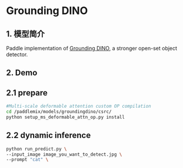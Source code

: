 # Grounding DINO

## 1. 模型简介

Paddle implementation of [Grounding DINO](https://arxiv.org/abs/2303.05499), a stronger open-set object detector.


## 2. Demo

## 2.1 prepare
```bash
#Multi-scale deformable attention custom OP compilation
cd /paddlemix/models/groundingdino/csrc/
python setup_ms_deformable_attn_op.py install

```
## 2.2 dynamic inference
```bash
python run_predict.py \
--input_image image_you_want_to_detect.jpg \
--prompt "cat" \
```
